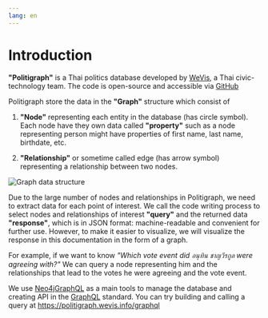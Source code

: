 ```yaml
---
lang: en
---
```


# Introduction

**"Politigraph"** is a Thai politics database developed by [WeVis](https://wevis.info), a Thai civic-technology team. The code is open-source and accessible via [GitHub](https://github.com/wevisdemo/politigraph/)

<cv-inline-notification kind="warning" title="Politigraph is under an early development">
  <template #subtitle> Some data and functionality are not available yet.</template>
</cv-inline-notification>

<cv-inline-notification lowContrast kind="info" title="For general user who want to understand Thai parliamentary data">
  <template #subtitle>
    We recommend <a href="https://parliamentwatch.wevis.info" target="_blank">Parliament Watch</a> which organize and visalized data from politigraph in a friendly format.
  </template>
</cv-inline-notification>

Politigraph store the data in the **"Graph"** structure which consist of

1. **"Node"** representing each entity in the database (has circle symbol). Each node have they own data called **"property"** such as a node representing person might have properties of first name, last name, birthdate, etc.

2. **"Relationship"** or sometime called edge (has arrow symbol) representing a relationship between two nodes.

![Graph data structure](https://neo4j.com/docs/getting-started/_images/graph_concept_three_nodes-arr.svg)

Due to the large number of nodes and relationships in Politigraph, we need to extract data for each point of interest. We call the code writing process to select nodes and relationships of interest **"query"** and the returned data **"response"**, which is in JSON format: machine-readable and convenient for further use. However, to make it easier to visualize, we will visualize the response in this documentation in the form of a graph.

For example, if we want to know _"Which vote event did อนุทิน ชาญวีรกูล were agreeing with?"_ We can query a node representing him and the relationships that lead to the votes he were agreeing and the vote event.

<QueryGraph query="query People($where: PersonWhere, $votesWhere2: VoteWhere) { people(where: $where) { id firstname lastname image votes(where: $votesWhere2) { id option vote_events { id title nickname result start_date end_date } } } }" :variables='{ "where": { "id_EQ": "อนุทิน-ชาญวีรกูล" }, "votesWhere2": { "option_EQ": "เห็นด้วย" } }'></QueryGraph>

We use [Neo4jGraphQL](https://neo4j.com/docs/graphql/) as a main tools to manage the database and creating API in the [GraphQL](https://graphql.org) standard. You can try building and calling a query at https://politigraph.wevis.info/graphql
